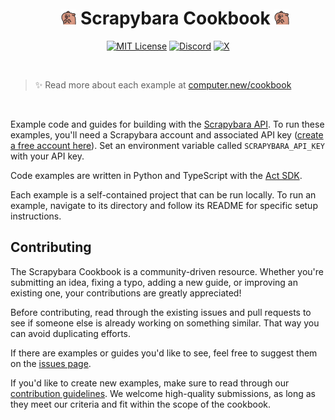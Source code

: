 <div id="toc" align="center">
  <ul style="list-style: none">
    <summary>
      <h1><img src="images/wow.gif" alt="Scrapybara" width="24"> Scrapybara Cookbook <img src="images/wow.gif" alt="Scrapybara" width="24"></h1>
    </summary>
  </ul>
</div>

<p align="center">
  <a href="https://github.com/scrapybara/scrapybara-playground/blob/main/license"><img alt="MIT License" src="https://img.shields.io/badge/license-MIT-blue" /></a>
  <a href="https://discord.gg/s4bPUVFXqA"><img alt="Discord" src="https://img.shields.io/badge/Discord-Join%20the%20community-6D1CCF.svg?logo=discord" /></a>
  <a href="https://x.com/scrapybara"><img alt="X" src="https://img.shields.io/badge/Twitter-Follow%20us-6D1CCF.svg?logo=X" /></a>
</p>

<br />

> ✨ Read more about each example at [computer.new/cookbook](https://computer.new/cookbook)

<br />

Example code and guides for building with the [Scrapybara API](https://docs.scrapybara.com). To run these examples, you'll need a Scrapybara account and associated API key ([create a free account here](https://accounts.scrapybara.com/sign-up)). Set an environment variable called `SCRAPYBARA_API_KEY` with your API key.

Code examples are written in Python and TypeScript with the [Act SDK](https://docs.scrapybara.com/act-sdk).

Each example is a self-contained project that can be run locally. To run an example, navigate to its directory and follow its README for specific setup instructions.

## Contributing

The Scrapybara Cookbook is a community-driven resource. Whether you're submitting an idea, fixing a typo, adding a new guide, or improving an existing one, your contributions are greatly appreciated!

Before contributing, read through the existing issues and pull requests to see if someone else is already working on something similar. That way you can avoid duplicating efforts.

If there are examples or guides you'd like to see, feel free to suggest them on the [issues page](https://github.com/scrapybara/scrapybara-cookbook/issues).

If you'd like to create new examples, make sure to read through our [contribution guidelines](/CONTRIBUTING.md). We welcome high-quality submissions, as long as they meet our criteria and fit within the scope of the cookbook.
